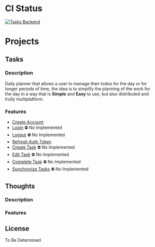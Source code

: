 # CI Status

[![Tasks Backend](https://github.com/rodrigorar/lotic/actions/workflows/python-app.yml/badge.svg)](https://github.com/rodrigorar/lotic/actions/workflows/python-app.yml)

# Projects

## Tasks

### Description

Daily planner that allows a user to manage their todos for the day or for longer
periods of time, the idea is to simplify the planning of the work for the day
in a way that is **Simple** and **Easy** to use, but also distributed and trully
multiplatform. 

### Features

- [Create Account](https://github.com/rodrigorar/lotic/blob/main/wiki/features/accounts/create_account.md)
- [Login]() ⛔ No Implemented
- [Logout]() ⛔ No Implemented
- [Refresh Auth Token](https://github.com/rodrigorar/lotic/blob/main/wiki/features/auth/refresh_auth_session.md)
- [Create Task]() ⛔ No Implemented
- [Edit Task]() ⛔ No Implemented
- [Complete Task]() ⛔ No Implemented
- [Synchronize Tasks]() ⛔ No Implemented

## Thoughts

### Description

<Simple description of what the project tries to achieve and what problem 
is trying to solve>

### Features

## License

To Be Determined

